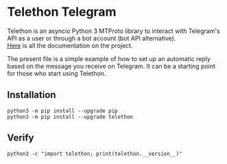 # Telethon Telegram
Telethon is an asyncio Python 3 MTProto library to interact with Telegram's API as a user or through a bot account (bot API alternative).  
[Here](https://docs.telethon.dev/en/latest/index.html) is all the documentation on the project.

The present file is a simple example of how to set up an automatic reply based on the message you receive on Telegram. It can be a starting point for those who start using Telethon.

## Installation
```console
python3 -m pip install --upgrade pip
python3 -m pip install --upgrade telethon
```

## Verify 
```console
python3 -c "import telethon; print(telethon.__version__)"
```

